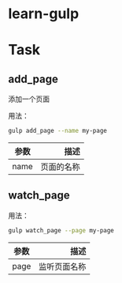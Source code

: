 # learn-gulp

# Task

## add_page

添加一个页面

用法：

```bash
gulp add_page --name my-page
```

| 参数 |       描述 |
| ---- | ---------: |
| name | 页面的名称 |

## watch_page

用法：

```bash
gulp watch_page --page my-page
```

| 参数 |         描述 |
| ---- | -----------: |
| page | 监听页面名称 |
